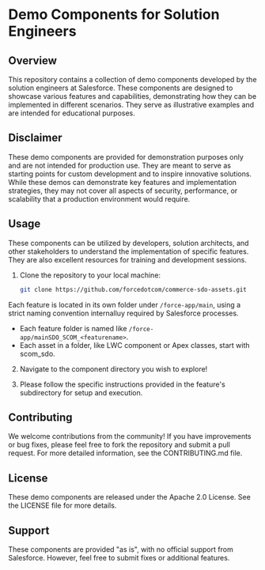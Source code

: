 # Demo Components for Solution Engineers  

## Overview  

This repository contains a collection of demo components developed by the solution engineers at Salesforce. These components are designed to showcase various features and capabilities, demonstrating how they can be implemented in different scenarios. They serve as illustrative examples and are intended for educational purposes.  


## Disclaimer  

These demo components are provided for demonstration purposes only and are not intended for production use. They are meant to serve as starting points for custom development and to inspire innovative solutions. While these demos can demonstrate key features and implementation strategies, they may not cover all aspects of security, performance, or scalability that a production environment would require.  


## Usage  

These components can be utilized by developers, solution architects, and other stakeholders to understand the implementation of specific features. They are also excellent resources for training and development sessions.  

1. Clone the repository to your local machine:
   ```bash
   git clone https://github.com/forcedotcom/commerce-sdo-assets.git
   ```  
  Each feature is located in its own folder under `/force-app/main`, using a strict naming convention internalluy required by Salesforce processes.   
  - Each feature folder is named like `/force-app/mainSDO_SCOM_<featurename>`.  
  - Each asset in a folder, like LWC component or Apex classes, start with scom_sdo.  

2. Navigate to the component directory you wish to explore!  

3. Please follow the specific instructions provided in the feature's subdirectory for setup and execution.  


## Contributing  

We welcome contributions from the community! If you have improvements or bug fixes, please feel free to fork the repository and submit a pull request. For more detailed information, see the CONTRIBUTING.md file.  


## License
These demo components are released under the Apache 2.0 License. See the LICENSE file for more details.  


## Support  

These components are provided "as is", with no official support from Salesforce. However, feel free to submit fixes or additional features.  
